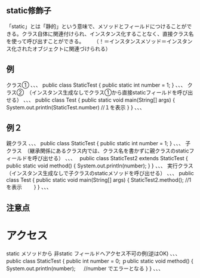 ## static修飾子  
「static」とは「静的」という意味で、メソッドとフィールドにつけることができる。クラス自体に関連付けられ、インスタンス化することなく、直接クラス名を使って呼び出すことができる。　　
（！＝インスタンスメソッド＝インスタンス化されたオブジェクトに関連づけられる）

## 例  
クラス① 
、、、
public class StaticTest {
  public static int number = 1;
}
、、、
クラス②　（インスタンス生成なしでクラス①から直接staticフィールドを呼び出せる）
、、、
public class Test {
  public static void main(String[] args) {
    System.out.println(StaticTest.number)  //１を表示
  }
}
、、、

## 例２　　
親クラス
、、、
public class StaticTest {
  public static int number = 1;
}
、、、
子クラス　（継承関係にあるクラス内では、クラス名を書かずに親クラスのstaticフィールドを呼び出せる）
、、、　
public class StaticTest2 extends StaticTest {
  public static void method() {
    System.out.println(number);
  }
}
、、、
実行クラス（インスタンス生成なしで子クラスのstaticメソッドを呼び出せる）
、、、
public class Test {
  public static void main(String[] args) {
    StaticTest2.method();  //1を表示　　
  }
}
、、、

## 注意点　　
# アクセス　
static メソッドから 非static フィールドへアクセス不可の例(逆はOK)
、、、
public class StaticTest {
  public int number = 0;
  ｐublic static void method() {
		System.out.println(number); 　  //number でエラーとなる
	}
}
、、、
